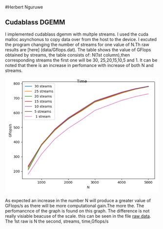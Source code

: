 #Herbert Nguruwe 
## Cudablass DGEMM

I implemented  cudablass dgemm with multple streams.  I used the cuda malloc asynchonus to copy data over from the host to the device. I excuted the program  changing the number of streams for one value of N.Th raw results are [here] (data/Gflops.dat). The table shows the value of GFlops obtained by streams, the table consists of: N(1st column),then corresponding  streams the first one will be 30, 25,20,15,10,5 and 1.  It can be noted that there is an increase in  perfomance with increase of both N  and streams.

![Perfomance analysis](img/Perfomance.png "time")

As expected an increase in the number N will produce a greater value of GFlops/s as there will be more computational gain.The more the. The perfomancnce of the graph is found on this graph. The difference is not really visiable beacuse of the scale. this can be seen in the file [raw data](data/raw.dat). The 1st raw is N the second, streams, time,Gflops/s
